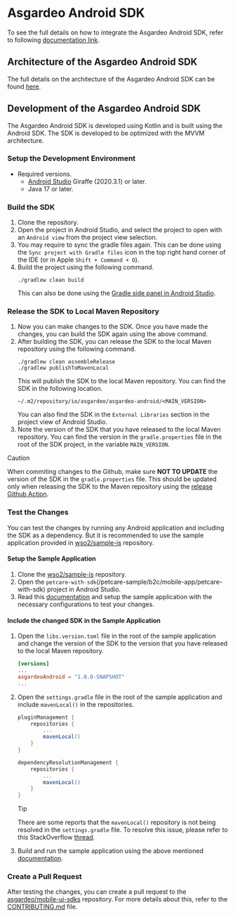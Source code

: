 <!--
 * Copyright (c) 2024, WSO2 LLC. (https://www.wso2.com).
 *
 * WSO2 LLC. licenses this file to you under the Apache License,
 * Version 2.0 (the "License"); you may not use this file except
 * in compliance with the License.
 * You may obtain a copy of the License at
 *
 *     http://www.apache.org/licenses/LICENSE-2.0
 *
 * Unless required by applicable law or agreed to in writing,
 * software distributed under the License is distributed on an
 * "AS IS" BASIS, WITHOUT WARRANTIES OR CONDITIONS OF ANY
 * KIND, either express or implied. See the License for the
 * specific language governing permissions and limitations
 * under the License.
-->

# Asgardeo Android SDK

To see the full details on how to integrate the Asgardeo Android SDK, refer to following <a href="https://asgardeo.github.io/mobile-ui-sdks/android/introduction.html" target="_blank">documentation link</a>.

## Architecture of the Asgardeo Android SDK

The full details on the architecture of the Asgardeo Android SDK can be found [here](./ARCHITECTURE.md).

## Development of the Asgardeo Android SDK

The Asgardeo Android SDK is developed using Kotlin and is built using the Android SDK. The SDK is developed to be optimized with the MVVM architecture.

### Setup the Development Environment

- Required versions.
    - [Android Studio](https://developer.android.com/studio) Giraffe (2020.3.1) or later.
    - Java 17 or later.

### Build the SDK

1. Clone the repository.
2. Open the project in Android Studio, and select the project to open with an `Android view` from the project view selection.
3. You may require to sync the gradle files again. This can be done using the `Sync project with Gradle files` icon in the top right hand corner of the IDE (or in Apple `Shift + Command + O`).
4. Build the project using the following command.
    ```shell
    ./gradlew clean build
    ```
    This can also be done using the [Gradle side panel in Android Studio](https://www.jetbrains.com/help/idea/jetgradle-tool-window.html).

### Release the SDK to Local Maven Repository

1. Now you can make changes to the SDK. Once you have made the changes, you can build the SDK again using the above command.
2. After building the SDK, you can release the SDK to the local Maven repository using the following command.
    ```shell
    ./gradlew clean assembleRelease
    ./gradlew publishToMavenLocal
    ```
    This will publish the SDK to the local Maven repository. You can find the SDK in the following location.
    ```
    ~/.m2/repository/io/asgardeo/asgardeo-android/<MAIN_VERSION>
    ```
    You can also find the SDK in the `External Libraries` section in the project view of Android Studio.
3. Note the version of the SDK that you have released to the local Maven repository. You can find the version in the `gradle.properties` file in the root of the SDK project, in the variable `MAIN_VERSION`.

> [!CAUTION]
> When commiting changes to the Github, make sure <b>NOT TO UPDATE</b> the version of the SDK in the `gradle.properties` file. This should be updated only when releasing the SDK to the Maven repository using the [release Github Action](https://github.com/asgardeo/mobile-ui-sdks/actions/workflows/release.yml).

### Test the Changes

You can test the changes by running any Android application and including the SDK as a dependency. But it is recommended to use the sample application provided in [wso2/sample-is](https://github.com/wso2/samples-is/tree/master/petcare-sample/b2c/mobile-app/petcare-with-sdk) repository.

#### Setup the Sample Application

1. Clone the [wso2/sample-is](https://github.com/wso2/samples-is) repository.
2. Open the `petcare-with-sdk`(<SAMPLE-IS>/petcare-sample/b2c/mobile-app/petcare-with-sdk) project in Android Studio.
3. Read this [documentation](https://github.com/wso2/samples-is/blob/master/petcare-sample/b2c/mobile-app/petcare-with-sdk/README.md) and setup the sample application with the necessary configurations to test your changes.

#### Include the changed SDK in the Sample Application

1. Open the `libs.version.toml` file in the root of the sample application and change the version of the SDK to the version that you have released to the local Maven repository.
    ```toml
    [versions]
    ...
    asgardeoAndroid = "1.0.0-SNAPSHOT"
    ...
    ```

2. Open the `settings.gradle` file in the root of the sample application and include `mavenLocal()` in the repositories.
    ```gradle
    pluginManagement {
        repositories {
            ...
            mavenLocal()
        }
    }

    dependencyResolutionManagement {
        repositories {
            ...
            mavenLocal()
        }
    }
    ```
    > [!TIP]
    > There are some reports that the `mavenLocal()` repository is not being resolved in the `settings.gradle` file. To 
    > resolve this issue, please refer to this StackOverflow [thread](https://stackoverflow.com/questions/32107205/gradle-does-not-use-the-maven-local-repository-for-a-new-dependency).


3. Build and run the sample application using the above mentioned [documentation](https://github.com/wso2/samples-is/blob/master/petcare-sample/b2c/mobile-app/petcare-with-sdk/README.md).

### Create a Pull Request

After testing the changes, you can create a pull request to the [asgardeo/mobile-ui-sdks](https://github.com/asgardeo/mobile-ui-sdks/) repository. For more details about this, refer to the [CONTRIBUTING.md](../CONTRIBUTING.md) file.